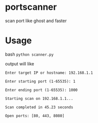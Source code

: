 # portscanner
scan port like ghost and faster

# Usage
bash
`python scanner.py`

output will like

`Enter target IP or hostname: 192.168.1.1`

`Enter starting port (1-65535): 1`

`Enter ending port (1-65535): 1000`

`Starting scan on 192.168.1.1...`

`Scan completed in 45.23 seconds`

`Open ports: [80, 443, 8080]`
